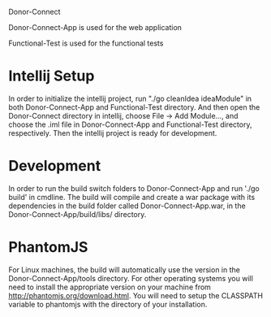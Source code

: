 Donor-Connect

Donor-Connect-App is used for the web application

Functional-Test is used for the functional tests

Intellij Setup
==============

In order to initialize the intellij project, run "./go cleanIdea ideaModule" in both Donor-Connect-App and Functional-Test directory.
And then open the Donor-Connect directory in intellij, choose File -> Add Module..., and choose the .iml file in Donor-Connect-App and Functional-Test directory, respectively.
Then the intellij project is ready for development.

Development
===========

In order to run the build switch folders to Donor-Connect-App and run './go build' in cmdline.
The build will compile and create a war package with its dependencies in the build folder called Donor-Connect-App.war, in the Donor-Connect-App/build/libs/ directory.

PhantomJS
=========

For Linux machines, the build will automatically use the version in the Donor-Connect-App/tools directory. For other operating systems you will need to install the appropriate version on your machine from http://phantomjs.org/download.html.
You will need to setup the CLASSPATH variable to phantomjs with the directory of your installation.